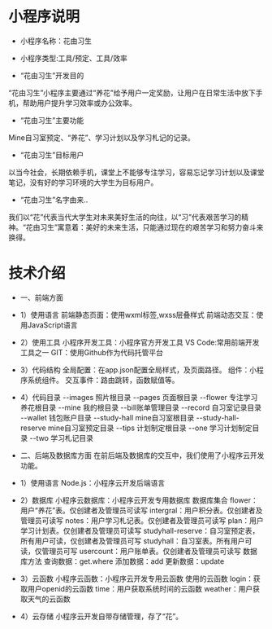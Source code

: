 # 小程序说明
- 小程序名称：花由习生
- 小程序类型:工具/预定、工具/效率

- “花由习生”开发目的

“花由习生”小程序主要通过“养花”给予用户一定奖励，让用户在日常生活中放下手机，帮助用户提升学习效率或办公效率。

- “花由习生”主要功能

Mine自习室预定、“养花”、学习计划以及学习札记的记录。

- “花由习生”目标用户

以当今社会，长期依赖手机，课堂上不能够专注学习，容易忘记学习计划以及课堂笔记，没有好的学习环境的大学生为目标用户。

- “花由习生”名字由来..

我们以“花”代表当代大学生对未来美好生活的向往，以“习”代表艰苦学习的精神。“花由习生”寓意着：美好的未来生活，只能通过现在的艰苦学习和努力奋斗来换得。


 # 技术介绍
 - 一、前端方面
 - 1）使用语言
前端静态页面：使用wxml标签,wxss层叠样式
前端动态交互：使用JavaScript语言
 - 2）使用工具
小程序开发工具：小程序官方开发工具
VS Code:常用前端开发工具之一
GIT：使用Github作为代码托管平台
 - 3）代码结构
全局配置：在app.json配置全局样式，及页面路径。
组件：小程序系统组件。
交互事件：路由跳转，函数赋值等。
 - 4）代码目录
--images 照片根目录
--pages 页面根目录
--flower 专注学习养花根目录
--mine 我的根目录
--bill账单管理目录
--record 自习室记录目录
--wallet 钱包账户目录
--study-hall mine自习室根目录
--study-hall-reserve mine自习室预定目录
--tips 计划制定根目录
--one 学习计划制定目录
--two 学习札记目录

 - 二、后端及数据库方面
在前后端及数据库的交互中，我们使用了小程序云开发功能。
 - 1）使用语言
Node.js：小程序云开发后端语言
 - 2）数据库
小程序云数据库：小程序云开发专用数据库
数据库集合
flower：用户“养花”表。仅创建者及管理员可读写
intergral：用户积分表。仅创建者及管理员可读写
notes：用户学习札记表。仅创建者及管理员可读写
plan：用户学习计划表。仅创建者及管理员可读写
studyhall-reserve：自习室预定表，所有用户可读，仅创建者及管理员可写
studyhall：自习室表。所有用户可读，仅管理员可写
usercount：用户账单表。仅创建者及管理员可读写
数据库方法
查询数据：get.where
添加数据：add
更新数据：update
 - 3）云函数
小程序云函数：小程序云开发专用云函数
使用的云函数
login：获取用户openid的云函数
time：用户获取系统时间的云函数
weather：用户获取天气的云函数
 - 4）云存储
小程序云开发自带存储管理，存了“花”。

